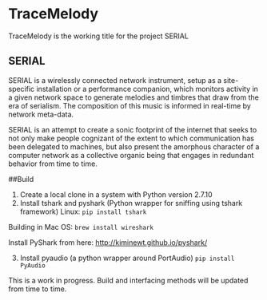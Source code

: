 # TraceMelody

TraceMelody is the working title for the project SERIAL

## SERIAL
SERIAL is a wirelessly connected network instrument, setup as a site-specific installation or a performance companion, which monitors activity in a given network space to generate melodies and timbres that draw from the era of serialism. The composition of this music is informed in real-time by network meta-data.

SERIAL is an attempt to create a sonic footprint of the internet that seeks to not only make people cognizant of the extent to which communication has been delegated to machines, but also present the amorphous character of a computer network as a collective organic being that engages in redundant behavior from time to time.

##Build 

1. Create a local clone in a system with Python version 2.7.10
2. Install tshark and pyshark (Python wrapper for sniffing using tshark framework)
  Linux:
  `pip install tshark` 

  Building in Mac OS:
  `brew install wireshark`

  Install PyShark from here: http://kiminewt.github.io/pyshark/

3. Install pyaudio (a python wrapper around PortAudio)
`pip install PyAudio`

This is a work in progress. Build and interfacing methods will be updated from time to time. 

